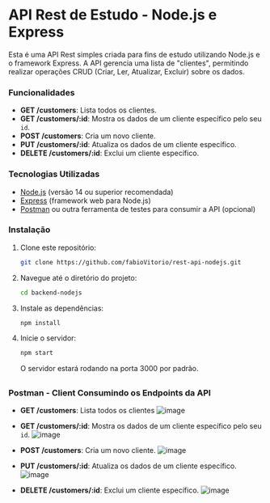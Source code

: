 # API Rest de Estudo - Node.js e Express

Esta é uma API Rest simples criada para fins de estudo utilizando Node.js e o framework Express. A API gerencia uma lista de "clientes", permitindo realizar operações CRUD (Criar, Ler, Atualizar, Excluir) sobre os dados.

### Funcionalidades
- **GET /customers**: Lista todos os clientes.
- **GET /customers/:id**: Mostra os dados de um cliente específico pelo seu `id`.
- **POST /customers**: Cria um novo cliente.
- **PUT /customers/:id**: Atualiza os dados de um cliente específico.
- **DELETE /customers/:id**: Exclui um cliente específico.

### Tecnologias Utilizadas
- [Node.js](https://nodejs.org/) (versão 14 ou superior recomendada)
- [Express](https://expressjs.com/) (framework web para Node.js)
- [Postman](https://www.postman.com/) ou outra ferramenta de testes para consumir a API (opcional)

### Instalação

1. Clone este repositório:
   ```bash
   git clone https://github.com/fabioVitorio/rest-api-nodejs.git
   ```
2. Navegue até o diretório do projeto:
   ```bash
   cd backend-nodejs
   ```
3. Instale as dependências:
   ```bash
   npm install
   ```
3. Inicie o servidor:
   ```bash
   npm start
   ```
   O servidor estará rodando na porta 3000 por padrão.


##

### Postman - Client Consumindo os Endpoints da API

- **GET /customers**: Lista todos os clientes
![image](https://github.com/user-attachments/assets/aabeb4fb-a4e4-491a-9d9a-a0237d884d30)

- **GET /customers/:id**: Mostra os dados de um cliente específico pelo seu `id`.
![image](https://github.com/user-attachments/assets/6fe0f68c-86f9-465f-af4f-a0a56234dd74)

- **POST /customers**: Cria um novo cliente.
![image](https://github.com/user-attachments/assets/2d431501-f7ef-4b64-9338-c6882d2c24d0)

- **PUT /customers/:id**: Atualiza os dados de um cliente específico.
![image](https://github.com/user-attachments/assets/dff0f81c-e1dc-4967-8387-7945707d0c5a)

- **DELETE /customers/:id**: Exclui um cliente específico.
![image](https://github.com/user-attachments/assets/3a1d5ea3-d4e1-4036-8d40-a07f6284641f)


